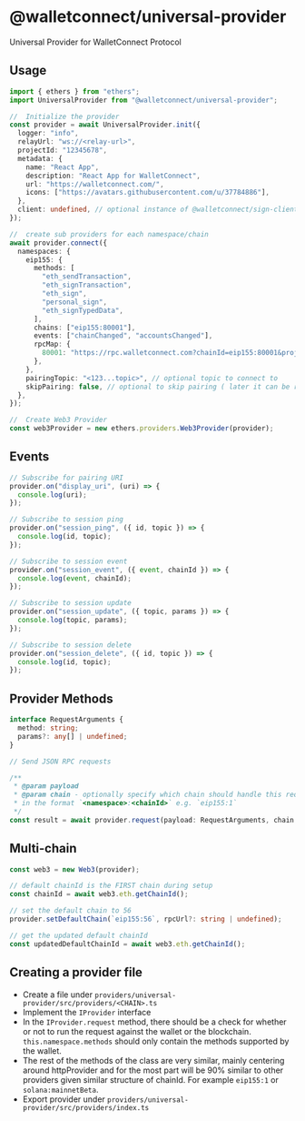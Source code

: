 # @walletconnect/universal-provider

Universal Provider for WalletConnect Protocol

## Usage

```typescript
import { ethers } from "ethers";
import UniversalProvider from "@walletconnect/universal-provider";

//  Initialize the provider
const provider = await UniversalProvider.init({
  logger: "info",
  relayUrl: "ws://<relay-url>",
  projectId: "12345678",
  metadata: {
    name: "React App",
    description: "React App for WalletConnect",
    url: "https://walletconnect.com/",
    icons: ["https://avatars.githubusercontent.com/u/37784886"],
  },
  client: undefined, // optional instance of @walletconnect/sign-client
});

//  create sub providers for each namespace/chain
await provider.connect({
  namespaces: {
    eip155: {
      methods: [
        "eth_sendTransaction",
        "eth_signTransaction",
        "eth_sign",
        "personal_sign",
        "eth_signTypedData",
      ],
      chains: ["eip155:80001"],
      events: ["chainChanged", "accountsChanged"],
      rpcMap: {
        80001: "https://rpc.walletconnect.com?chainId=eip155:80001&projectId=<your walletconnect project id>",
      },
    },
    pairingTopic: "<123...topic>", // optional topic to connect to
    skipPairing: false, // optional to skip pairing ( later it can be resumed by invoking .pair())
  },
});

//  Create Web3 Provider
const web3Provider = new ethers.providers.Web3Provider(provider);
```

## Events

```typescript
// Subscribe for pairing URI
provider.on("display_uri", (uri) => {
  console.log(uri);
});

// Subscribe to session ping
provider.on("session_ping", ({ id, topic }) => {
  console.log(id, topic);
});

// Subscribe to session event
provider.on("session_event", ({ event, chainId }) => {
  console.log(event, chainId);
});

// Subscribe to session update
provider.on("session_update", ({ topic, params }) => {
  console.log(topic, params);
});

// Subscribe to session delete
provider.on("session_delete", ({ id, topic }) => {
  console.log(id, topic);
});
```

## Provider Methods

```typescript
interface RequestArguments {
  method: string;
  params?: any[] | undefined;
}

// Send JSON RPC requests

/**
 * @param payload
 * @param chain - optionally specify which chain should handle this request
 * in the format `<namespace>:<chainId>` e.g. `eip155:1`
 */
const result = await provider.request(payload: RequestArguments, chain: string | undefined);
```

## Multi-chain

```typescript
const web3 = new Web3(provider);

// default chainId is the FIRST chain during setup
const chainId = await web3.eth.getChainId();

// set the default chain to 56
provider.setDefaultChain(`eip155:56`, rpcUrl?: string | undefined);

// get the updated default chainId
const updatedDefaultChainId = await web3.eth.getChainId();

```

## Creating a provider file

- Create a file under `providers/universal-provider/src/providers/<CHAIN>.ts`
- Implement the `IProvider` interface
- In the `IProvider.request` method, there should be a check for whether or not
  to run the request against the wallet or the blockchain.
  `this.namespace.methods` should only contain the methods supported by the
  wallet.
- The rest of the methods of the class are very similar, mainly centering around
  httpProvider and for the most part will be 90% similar to other providers
  given similar structure of chainId. For example `eip155:1` or
  `solana:mainnetBeta`. 
- Export provider under `providers/universal-provider/src/providers/index.ts` 

